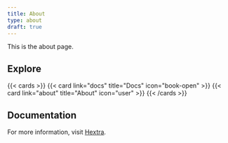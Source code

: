 ```yaml
---
title: About
type: about
draft: true
---
```


This is the about page.

## Explore

{{< cards >}}
  {{< card link="docs" title="Docs" icon="book-open" >}}
  {{< card link="about" title="About" icon="user" >}}
{{< /cards >}}





## Documentation

For more information, visit [Hextra](https://imfing.github.io/hextra).